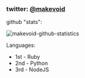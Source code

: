 ### twitter: [@makevoid](https://twitter.com/makevoid)


github "stats": 

![makevoid-github-statistics](https://github-profile-trophy.vercel.app/?username=makevoid)

Languages:
- 1st - Ruby
- 2nd - Python
- 3rd - NodeJS
